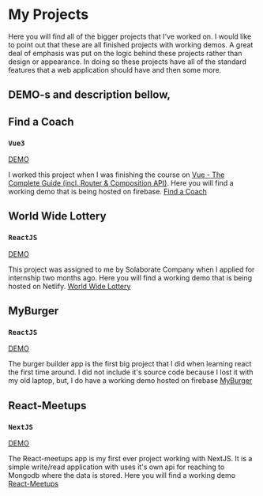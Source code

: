 # My Projects

Here you will find all of the bigger projects that I've worked on.
I would like to point out that these are all finished projects with working demos.
A great deal of emphasis was put on the logic behind these projects rather than design or appearance. In doing so these projects have all of the standard features that a web application should have and then some more.

## DEMO-s and description bellow,

## Find a Coach
### `Vue3`

[DEMO](https://vue-http-demo-49523.web.app)

I worked this project when I was finishing the course on [Vue - The Complete Guide (incl. Router & Composition API)](https://www.udemy.com/course/vuejs-2-the-complete-guide/).
Here you will find a working demo that is being hosted on firebase. [Find a Coach](https://vue-http-demo-49523.web.app) 



## World Wide Lottery
### `ReactJS`

[DEMO](https://prismatic-jelly-392d1f.netlify.app/)

This project was assigned to me by Solaborate Company when I applied for internship two months ago.
Here you will find a working demo that is being hosted on Netlify. [World Wide Lottery](https://prismatic-jelly-392d1f.netlify.app/) 




## MyBurger
### `ReactJS`

[DEMO](https://react-my-burger-cfe39.web.app/)

The burger builder app is the first big project that I did when learning react the first time around.
I did not include it's source code because I lost it with my old laptop, but, I do have a working demo hosted on firebase [MyBurger](https://react-my-burger-cfe39.web.app/)



## React-Meetups
### `NextJS`

[DEMO](https://my-projects-ashy.vercel.app/)

The React-meetups app is my first ever project working with NextJS. It is a simple write/read application with uses it's own api for reaching to Mongodb where the data is stored.
Here you will find a working demo [React-Meetups](https://my-projects-ashy.vercel.app/)
